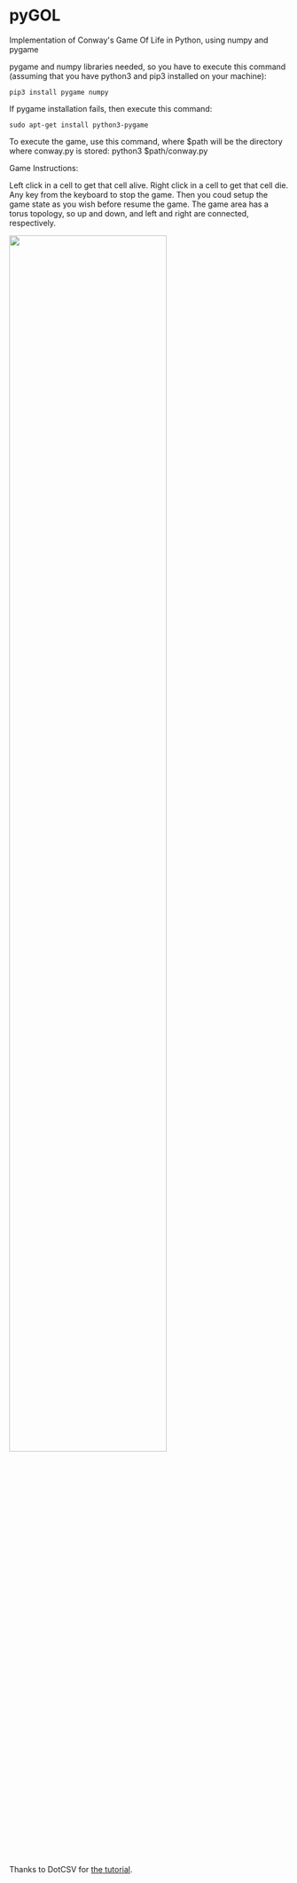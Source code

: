# pyGOL
Implementation of Conway's Game Of Life in Python, using numpy and pygame

pygame and numpy libraries needed, so you have to execute this command (assuming that you have python3 and pip3 installed on your machine):

``
pip3 install pygame numpy
``

If pygame installation fails, then execute this command:
```
sudo apt-get install python3-pygame
```

To execute the game, use this command, where $path will be the directory where conway.py is stored:
python3 $path/conway.py

Game Instructions:

Left click in a cell to get that cell alive.
Right click in a cell to get that cell die.
Any key from the keyboard to stop the game. Then you coud setup the game state as you wish before resume the game.
The game area has a torus topology, so up and down, and left and right are connected, respectively.

<img src="https://user-images.githubusercontent.com/13170751/80438051-8a837680-8903-11ea-8850-3ccdab1b7458.png" width="75%"></img> 

Thanks to DotCSV for [the tutorial](https://www.youtube.com/watch?v=qPtKv9fSHZY
).
